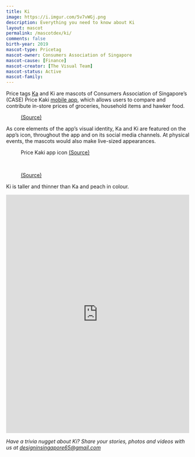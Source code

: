 ```yaml
---
title: Ki
image: https://i.imgur.com/5v7vWGj.png
description: Everything you need to know about Ki
layout: mascot
permalink: /mascotdex/ki/
comments: false
birth-year: 2019
mascot-type: Pricetag
mascot-owner: Consumers Association of Singapore
mascot-cause: [Finance]
mascot-creator: [The Visual Team]
mascot-status: Active
mascot-family: 
---
```


Price tags <a href="https://www.designinsingapore.com/mascotdex/ka/" target="_blank">Ka</a> and Ki are mascots of Consumers Association of Singapore’s (CASE) Price Kaki <a href="https://apps.apple.com/sg/app/price-kaki/id1477815678" target="_blank">mobile app</a>, which allows users to compare and contribute in-store prices of groceries, household items and hawker food.

<figure>
<img src="https://i.imgur.com/QQ4p4Iy.jpg" alt="">
<figcaption> <a href="https://www.facebook.com/pricekaki/posts/pfbid02gFV8yumnyKCYARbmvrq2WT3nWwzoqJXHNnieHY774ib2gX4ypaE9TrPgtKT24AwPl" target="_blank">(Source)</a></figcaption>
</figure>

As core elements of the app’s visual identity, Ka and Ki are featured on the app’s icon, throughout the app and on its social media channels. At physical events, the mascots would also make live-sized appearances. 


<figure>
<img src="https://i.imgur.com/kSmPPJr.png" alt="">
<figcaption>Price Kaki app icon <a href="https://play.google.com/store/apps/details?id=us.originally.sgcase&hl=en_SG" target="_blank">(Source)</a></figcaption>
</figure>

<br>

<figure>
<img src="https://i.imgur.com/uQJWtN2.png" alt="">
<figcaption> <a href="https://originallyus.sg/price-kaki-case-study-analysis-reconciliation-and-design-part-3-5/" target="_blank">(Source)</a></figcaption>
</figure>


Ki is taller and thinner than Ka and peach in colour.


<div class="fb-post-container">
<iframe src="https://www.facebook.com/plugins/post.php?href=https%3A%2F%2Fwww.facebook.com%2Fpricekaki%2Fposts%2Fpfbid0VyREYCy9CcyeYEA3uhjEGBX294QbLnYoBiJsDXsB1UeYzC3LzWAUMMtmdfWaETBCl&show_text=true&width=500" width="500" height="651" style="border:none;overflow:hidden" scrolling="no" frameborder="0" allowfullscreen="true" allow="autoplay; clipboard-write; encrypted-media; picture-in-picture; web-share"></iframe>
</div>

<i>Have a trivia nugget about Ki? Share your stories, photos and videos with us at designinsingapore65@gmail.com</i>
